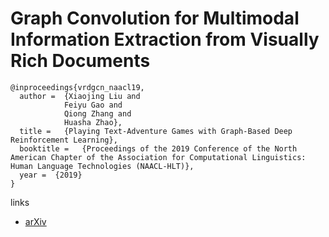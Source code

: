 # Graph Convolution for Multimodal Information Extraction from Visually Rich Documents

```
@inproceedings{vrdgcn_naacl19,
  author =  {Xiaojing Liu and
            Feiyu Gao and
            Qiong Zhang and
            Huasha Zhao},
  title =   {Playing Text-Adventure Games with Graph-Based Deep Reinforcement Learning},
  booktitle =   {Proceedings of the 2019 Conference of the North American Chapter of the Association for Computational Linguistics: Human Language Technologies (NAACL-HLT)},
  year =  {2019}
}
```

links
- [arXiv](https://arxiv.org/abs/1903.11279)
